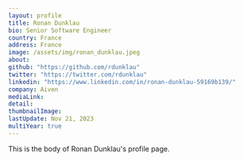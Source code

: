 ```yaml
---
layout: profile
title: Ronan Dunklau
bio: Senior Software Engineer
country: France
address: France
image: /assets/img/ronan_dunklau.jpeg
about: 
github: "https://github.com/rdunklau"
twitter: "https://twitter.com/rdunklau"
linkedin: "https://www.linkedin.com/in/ronan-dunklau-59169b139/"
company: Aiven
mediaLink:
detail: 
thumbnailImage:
lastUpdate: Nov 21, 2023
multiYear: true
---
```


This is the body of Ronan Dunklau's profile page.
